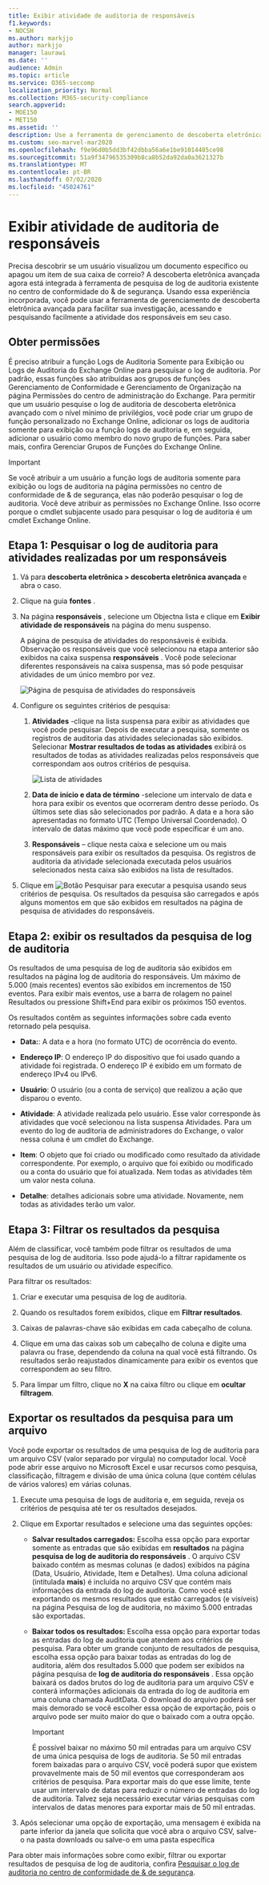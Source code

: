 ```yaml
---
title: Exibir atividade de auditoria de responsáveis
f1.keywords:
- NOCSH
ms.author: markjjo
author: markjjo
manager: laurawi
ms.date: ''
audience: Admin
ms.topic: article
ms.service: O365-seccomp
localization_priority: Normal
ms.collection: M365-security-compliance
search.appverid:
- MOE150
- MET150
ms.assetid: ''
description: Use a ferramenta de gerenciamento de descoberta eletrônica avançada para acessar e Pesquisar facilmente a atividade em seus responsáveis.
ms.custom: seo-marvel-mar2020
ms.openlocfilehash: f9e96d0b5dd3bf42dbba56a6e1be91014485ce98
ms.sourcegitcommit: 51a9f34796535309b8ca8b52da92da0a3621327b
ms.translationtype: MT
ms.contentlocale: pt-BR
ms.lasthandoff: 07/02/2020
ms.locfileid: "45024761"
---
```

# <a name="view-custodian-audit-activity"></a>Exibir atividade de auditoria de responsáveis

Precisa descobrir se um usuário visualizou um documento específico ou apagou um item de sua caixa de correio? A descoberta eletrônica avançada agora está integrada à ferramenta de pesquisa de log de auditoria existente no centro de conformidade do & de segurança. Usando essa experiência incorporada, você pode usar a ferramenta de gerenciamento de descoberta eletrônica avançada para facilitar sua investigação, acessando e pesquisando facilmente a atividade dos responsáveis em seu caso.

## <a name="get-permissions"></a>Obter permissões

É preciso atribuir a função Logs de Auditoria Somente para Exibição ou Logs de Auditoria do Exchange Online para pesquisar o log de auditoria. Por padrão, essas funções são atribuídas aos grupos de funções Gerenciamento de Conformidade e Gerenciamento de Organização na página Permissões do centro de administração do Exchange. Para permitir que um usuário pesquise o log de auditoria de descoberta eletrônica avançado com o nível mínimo de privilégios, você pode criar um grupo de função personalizado no Exchange Online, adicionar os logs de auditoria somente para exibição ou a função logs de auditoria e, em seguida, adicionar o usuário como membro do novo grupo de funções. Para saber mais, confira Gerenciar Grupos de Funções do Exchange Online.

> [!IMPORTANT]
> Se você atribuir a um usuário a função logs de auditoria somente para exibição ou logs de auditoria na página permissões no centro de conformidade de & de segurança, elas não poderão pesquisar o log de auditoria. Você deve atribuir as permissões no Exchange Online. Isso ocorre porque o cmdlet subjacente usado para pesquisar o log de auditoria é um cmdlet Exchange Online.

## <a name="step-1-search-the-audit-log-for-activities-performed-by-a-custodian"></a>Etapa 1: Pesquisar o log de auditoria para atividades realizadas por um responsáveis

1. Vá para **descoberta eletrônica > descoberta eletrônica avançada** e abra o caso.
  
2. Clique na guia **fontes** .
  
3. Na página **responsáveis** , selecione um Objectna lista e clique em **Exibir atividade de responsáveis** na página do menu suspenso.

    A página de pesquisa de atividades do responsáveis é exibida. Observação os responsáveis que você selecionou na etapa anterior são exibidos na caixa suspensa **responsáveis** . Você pode selecionar diferentes responsáveis na caixa suspensa, mas só pode pesquisar atividades de um único membro por vez.

    ![Página de pesquisa de atividades do responsáveis](../media/AeDCustodianActivities1.png)
   
4. Configure os seguintes critérios de pesquisa: 
      
   1. **Atividades** -clique na lista suspensa para exibir as atividades que você pode pesquisar. Depois de executar a pesquisa, somente os registros de auditoria das atividades selecionadas são exibidos. Selecionar **Mostrar resultados de todas as atividades** exibirá os resultados de todas as atividades realizadas pelos responsáveis que correspondam aos outros critérios de pesquisa.

      ![Lista de atividades](../media/CustodianActivityAudit.PNG)
      
   1. **Data de início e data de término** -selecione um intervalo de data e hora para exibir os eventos que ocorreram dentro desse período. Os últimos sete dias são selecionados por padrão. A data e a hora são apresentadas no formato UTC (Tempo Universal Coordenado). O intervalo de datas máximo que você pode especificar é um ano.
      
   1. **Responsáveis** – clique nesta caixa e selecione um ou mais responsáveis para exibir os resultados da pesquisa. Os registros de auditoria da atividade selecionada executada pelos usuários selecionados nesta caixa são exibidos na lista de resultados.
      
5. Clique em ![Botão Pesquisar](../media/SearchButton.PNG)  para executar a pesquisa usando seus critérios de pesquisa. Os resultados da pesquisa são carregados e após alguns momentos em que são exibidos em resultados na página de pesquisa de atividades do responsáveis. 

## <a name="step-2-view-the-audit-log-search-results"></a>Etapa 2: exibir os resultados da pesquisa de log de auditoria

Os resultados de uma pesquisa de log de auditoria são exibidos em resultados na página log de auditoria do responsáveis. Um máximo de 5.000 (mais recentes) eventos são exibidos em incrementos de 150 eventos. Para exibir mais eventos, use a barra de rolagem no painel Resultados ou pressione Shift+End para exibir os próximos 150 eventos.

Os resultados contêm as seguintes informações sobre cada evento retornado pela pesquisa.
- **Data:**: A data e a hora (no formato UTC) de ocorrência do evento.

- **Endereço IP**: O endereço IP do dispositivo que foi usado quando a atividade foi registrada. O endereço IP é exibido em um formato de endereço IPv4 ou IPv6.

- **Usuário**: O usuário (ou a conta de serviço) que realizou a ação que disparou o evento.

- **Atividade**: A atividade realizada pelo usuário. Esse valor corresponde às atividades que você selecionou na lista suspensa Atividades. Para um evento do log de auditoria de administradores do Exchange, o valor nessa coluna é um cmdlet do Exchange.

- **Item**: O objeto que foi criado ou modificado como resultado da atividade correspondente. Por exemplo, o arquivo que foi exibido ou modificado ou a conta do usuário que foi atualizada. Nem todas as atividades têm um valor nesta coluna.

- **Detalhe**: detalhes adicionais sobre uma atividade. Novamente, nem todas as atividades terão um valor.

## <a name="step-3-filter-the-search-results"></a>Etapa 3: Filtrar os resultados da pesquisa

Além de classificar, você também pode filtrar os resultados de uma pesquisa de log de auditoria. Isso pode ajudá-lo a filtrar rapidamente os resultados de um usuário ou atividade específico. 

Para filtrar os resultados:

 1. Criar e executar uma pesquisa de log de auditoria.
  
2. Quando os resultados forem exibidos, clique em **Filtrar resultados**.
 
3. Caixas de palavras-chave são exibidas em cada cabeçalho de coluna.
  
4. Clique em uma das caixas sob um cabeçalho de coluna e digite uma palavra ou frase, dependendo da coluna na qual você está filtrando. Os resultados serão reajustados dinamicamente para exibir os eventos que correspondem ao seu filtro.
  
5. Para limpar um filtro, clique no **X** na caixa filtro ou clique em **ocultar filtragem**.

## <a name="export-the-search-results-to-a-file"></a>Exportar os resultados da pesquisa para um arquivo

Você pode exportar os resultados de uma pesquisa de log de auditoria para um arquivo CSV (valor separado por vírgula) no computador local. Você pode abrir esse arquivo no Microsoft Excel e usar recursos como pesquisa, classificação, filtragem e divisão de uma única coluna (que contém células de vários valores) em várias colunas.

1. Execute uma pesquisa de logs de auditoria e, em seguida, reveja os critérios de pesquisa até ter os resultados desejados.
  
2. Clique em Exportar resultados e selecione uma das seguintes opções:

    - **Salvar resultados carregados:** Escolha essa opção para exportar somente as entradas que são exibidas em **resultados** na página **pesquisa de log de auditoria do responsáveis** . O arquivo CSV baixado contém as mesmas colunas (e dados) exibidos na página (Data, Usuário, Atividade, Item e Detalhes). Uma coluna adicional (intitulada **mais**) é incluída no arquivo CSV que contém mais informações da entrada do log de auditoria. Como você está exportando os mesmos resultados que estão carregados (e visíveis) na página Pesquisa de log de auditoria, no máximo 5.000 entradas são exportadas.
        
    - **Baixar todos os resultados:** Escolha essa opção para exportar todas as entradas do log de auditoria que atendem aos critérios de pesquisa. Para obter um grande conjunto de resultados de pesquisa, escolha essa opção para baixar todas as entradas do log de auditoria, além dos resultados 5.000 que podem ser exibidos na página pesquisa de **log de auditoria do responsáveis** . Essa opção baixará os dados brutos do log de auditoria para um arquivo CSV e conterá informações adicionais da entrada do log de auditoria em uma coluna chamada AuditData. O download do arquivo poderá ser mais demorado se você escolher essa opção de exportação, pois o arquivo pode ser muito maior do que o baixado com a outra opção.
    
      > [!IMPORTANT]
      > É possível baixar no máximo 50 mil entradas para um arquivo CSV de uma única pesquisa de logs de auditoria. Se 50 mil entradas forem baixadas para o arquivo CSV, você poderá supor que existem provavelmente mais de 50 mil eventos que corresponderam aos critérios de pesquisa. Para exportar mais do que esse limite, tente usar um intervalo de datas para reduzir o número de entradas do log de auditoria. Talvez seja necessário executar várias pesquisas com intervalos de datas menores para exportar mais de 50 mil entradas.
        

3. Após selecionar uma opção de exportação, uma mensagem é exibida na parte inferior da janela que solicita que você abra o arquivo CSV, salve-o na pasta downloads ou salve-o em uma pasta específica

Para obter mais informações sobre como exibir, filtrar ou exportar resultados de pesquisa de log de auditoria, confira [Pesquisar o log de auditoria no centro de conformidade de & de segurança](search-the-audit-log-in-security-and-compliance.md).
